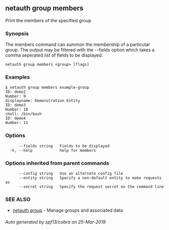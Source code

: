 ## netauth group members

Print the members of the specified group

### Synopsis


The members command can summon the membership of a particular group.
The output may be filtered with the --fields option which takes a
comma seperated list of fields to be displayed.

```
netauth group members <group> [flags]
```

### Examples

```
$ netauth group members example-group
ID: demo2
Number: 9
displayname: Demonstration Entity
ID: demo3
Number: 10
shell: /bin/bash
ID: demo4
Number: 11
```

### Options

```
      --fields string   Fields to be displayed
  -h, --help            help for members
```

### Options inherited from parent commands

```
      --config string   Use an alternate config file
      --entity string   Specify a non-default entity to make requests as
      --secret string   Specify the request secret on the command line
```

### SEE ALSO

* [netauth group](netauth_group.md)	 - Manage groups and associated data

###### Auto generated by spf13/cobra on 25-Mar-2019

